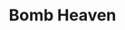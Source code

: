 --- 
title: "Bomb Heaven"
publishdate: "2019-8-2T16:48:46+02:00"
src: "https://365manga.net/manga/bomb-heaven"
image: "https://data.365manga.net/images/thumbnails/6731-bomb-heaven.jpg"
description: "A oneshot about two Brothers. The older one comes to live with his younger brother because his Workplace went bankrupt and he has no place to stay. What happens when the younger brother always felt more than brotherly feelings.."
---